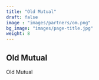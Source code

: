 ```yaml
---
title: "Old Mutual"
draft: false
image : "images/partners/om.png"
bg_image: "images/page-title.jpg"
weight: 8
---
```


## Old Mutual 

Old Mutual